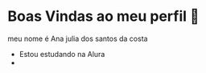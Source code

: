 # Boas Vindas ao meu perfil 💟
meu nome é Ana julia dos santos da costa
* Estou estudando na Alura
* 
